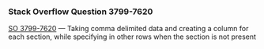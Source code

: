 ### Stack Overflow Question 3799-7620

[SO 3799-7620](https://stackoverflow.com/q/37997620) &mdash;
Taking comma delimited data and creating a column for each section, while specifying in other rows when the section is not present
